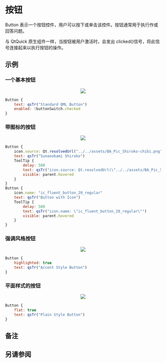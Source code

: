 # 按钮

Button 表示一个按钮控件，用户可以按下或单击该控件。按钮通常用于执行作或回答问题。

与 QtQuick 原生组件一样，当按钮被用户激活时，会发出 clicked()信号，将此信号连接起来以执行按钮的操作。

## 示例

### 一个基本按钮

<div align="center">
<img src="/assets/images/BasicInput/Button/Button.png">
</div>

```qml
Button {
    text: qsTr("Standard QML Button")
    enabled: !buttonSwitch.checked
}
```

### 带图标的按钮

<div align="center">
<img src="/assets/images/BasicInput/Button/IconButton.png">
</div>

```qml
Button {
    icon.source: Qt.resolvedUrl("../../assets/BA_Pic_Shiroko-chibi.png")
    text: qsTr("Sunaookami Shiroko")
    ToolTip {
        delay: 500
        text: qsTr("icon.source: Qt.resolvedUrl(\"../../assets/BA_Pic_Shiroko-chibi.png\")")
        visible: parent.hovered
    }
}
Button {
    icon.name: "ic_fluent_button_20_regular"
    text: qsTr("Button with Icon")
    ToolTip {
        delay: 500
        text: qsTr("icon.name: \"ic_fluent_button_20_regular\"")
        visible: parent.hovered
    }
}
```

### 强调风格按钮

<div align="center">
<img src="/assets/images/BasicInput/Button/AccentStyleButton.png">
</div>

```qml
Button {
    highlighted: true
    text: qsTr("Accent Style Button")
}
```

### 平面样式的按钮

<div align="center">
<img src="/assets/images/BasicInput/Button/PlainStyleButton.png">
</div>

```qml
Button {
    flat: true
    text: qsTr("Plain Style Button")
}
```

## 备注

## 另请参阅
